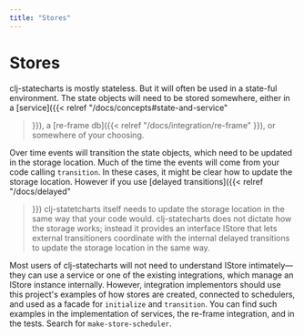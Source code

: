 ```yaml
---
title: "Stores"
---
```

# Stores

clj-statecharts is mostly stateless. But it will often be used in a state-ful environment. The state objects will need to be stored somewhere, either in a [service]({{< relref "/docs/concepts#state-and-service"
>}}), a [re-frame db]({{< relref "/docs/integration/re-frame"
>}}), or somewhere of your choosing.

Over time events will transition the state objects, which need to be updated in the storage location. Much of the time the events will come from your code calling `transition`. In these cases, it might be clear how to update the storage location. However if you use [delayed transitions]({{< relref "/docs/delayed"
>}}) clj-statetcharts itself needs to update the storage location in the same way that your code would. clj-statecharts does not dictate how the storage works; instead it provides an interface IStore that lets external transitioners coordinate with the internal delayed transitions to update the storage location in the same way.

Most users of clj-statecharts will not need to understand IStore intimately—they can use a service or one of the existing integrations, which manage an IStore instance internally. However, integration implementors should use this project's examples of how stores are created, connected to schedulers, and used as a facade for `initialize` and `transition`. You can find such examples in the implementation of services, the re-frame integration, and in the tests. Search for `make-store-scheduler`.


